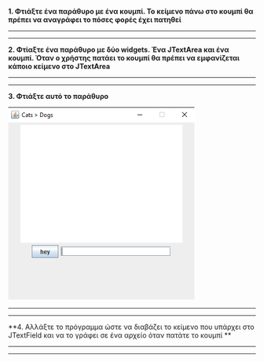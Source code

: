 **1. Φτιάξτε ένα παράθυρο με ένα κουμπί. Το κείμενο πάνω στο κουμπί θα πρέπει να αναγράφει το πόσες φορές έχει πατηθεί**

---
---

**2. Φτίαξτε ένα παράθυρο με δύο widgets. Ένα JTextArea και ένα κουμπί. Όταν ο χρήστης πατάει το κουμπί θα πρέπει να εμφανίζεται
κάποιο κείμενο στο JTextArea**

---
---


**3. Φτιάξτε αυτό το παράθυρο**

![github-small](cats.png)

---
---
**4. Αλλάξτε το πρόγραμμα ώστε να διαβάζει το κείμενο που υπάρχει στο JTextField και να το γράφει σε ένα αρχείο όταν πατάτε το κουμπί **

---
---
